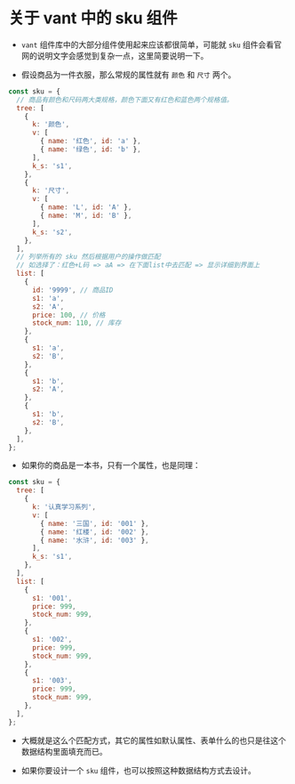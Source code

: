 # 关于 vant 中的 sku 组件

- `vant` 组件库中的大部分组件使用起来应该都很简单，可能就 `sku` 组件会看官网的说明文字会感觉到复杂一点，这里简要说明一下。

- 假设商品为一件衣服，那么常规的属性就有 `颜色` 和 `尺寸` 两个。

```js
const sku = {
  // 商品有颜色和尺码两大类规格，颜色下面又有红色和蓝色两个规格值。
  tree: [
    {
      k: '颜色',
      v: [
        { name: '红色', id: 'a' },
        { name: '绿色', id: 'b' },
      ],
      k_s: 's1',
    },
    {
      k: '尺寸',
      v: [
        { name: 'L', id: 'A' },
        { name: 'M', id: 'B' },
      ],
      k_s: 's2',
    },
  ],
  // 列举所有的 sku 然后根据用户的操作做匹配
  // 如选择了：红色+L码 => aA => 在下面list中去匹配 => 显示详细到界面上
  list: [
    {
      id: '9999', // 商品ID
      s1: 'a',
      s2: 'A',
      price: 100, // 价格
      stock_num: 110, // 库存
    },
    {
      s1: 'a',
      s2: 'B',
    },
    {
      s1: 'b',
      s2: 'A',
    },
    {
      s1: 'b',
      s2: 'B',
    },
  ],
};
```

- 如果你的商品是一本书，只有一个属性，也是同理：

```js
const sku = {
  tree: [
    {
      k: '认真学习系列',
      v: [
        { name: '三国', id: '001' },
        { name: '红楼', id: '002' },
        { name: '水浒', id: '003' },
      ],
      k_s: 's1',
    },
  ],
  list: [
    {
      s1: '001',
      price: 999,
      stock_num: 999,
    },
    {
      s1: '002',
      price: 999,
      stock_num: 999,
    },
    {
      s1: '003',
      price: 999,
      stock_num: 999,
    },
  ],
};
```

- 大概就是这么个匹配方式，其它的属性如默认属性、表单什么的也只是往这个数据结构里面填充而已。

- 如果你要设计一个 `sku` 组件，也可以按照这种数据结构方式去设计。
